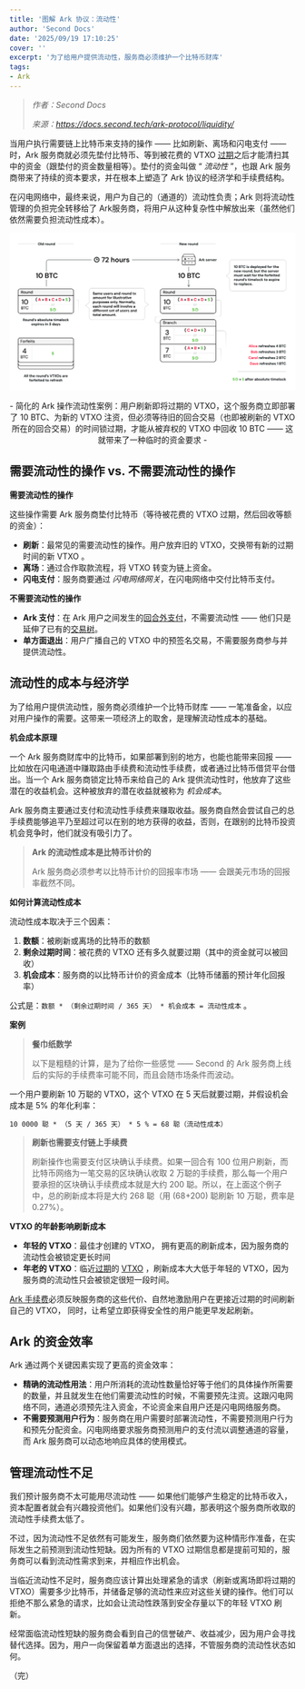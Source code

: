 ```yaml
---
title: '图解 Ark 协议：流动性'
author: 'Second Docs'
date: '2025/09/19 17:10:25'
cover: ''
excerpt: '为了给用户提供流动性，服务商必须维护一个比特币财库'
tags:
- Ark
---
```



> *作者：Second Docs*
> 
> *来源：<https://docs.second.tech/ark-protocol/liquidity/>*



当用户执行需要链上比特币来支持的操作 —— 比如刷新、离场和闪电支付 —— 时，Ark 服务商就必须先垫付比特币、等到被花费的 VTXO [过期](https://docs.second.tech/ark-protocol/expiries/)之后才能清扫其中的资金（跟垫付的资金数量相等）。垫付的资金叫做 “ *流动性* ”，也跟 Ark 服务商带来了持续的资本要求，并在根本上塑造了 Ark 协议的经济学和手续费结构。

在闪电网络中，最终来说，用户为自己的（通道的）流动性负责；Ark 则将流动性管理的负担完全转移给了 Ark服务商，将用户从这种复杂性中解放出来（虽然他们依然需要负担流动性成本）。

![liquidity-refresh](../images/ark-protocol-liquidity-illustration-by-second-docs/liquidity-refresh.svg)

<p style="text-align:center">- 简化的 Ark 操作流动性案例：用户刷新即将过期的 VTXO，这个服务商立即部署了 10 BTC、为新的 VTXO 注资，但必须等待旧的回合交易（也即被刷新的 VTXO 所在的回合交易）的时间锁过期，才能从被弃权的 VTXO 中回收 10 BTC —— 这就带来了一种临时的资金要求 -</p>


## 需要流动性的操作 vs. 不需要流动性的操作

**需要流动性的操作**

这些操作需要 Ark 服务商垫付比特币（等待被花费的 VTXO 过期，然后回收等额的资金）：

- **刷新**：最常见的需要流动性的操作。用户放弃旧的 VTXO，交换带有新的过期时间的新 VTXO 。
- **离场**：通过合作取款流程，将 VTXO 转变为链上资金。
- **闪电支付**：服务商要通过 *闪电网络网关*，在闪电网络中交付比特币支付。

**不需要流动性的操作**

- **Ark 支付**：在 Ark 用户之间发生的[回合外支付](https://docs.second.tech/ark-protocol/payments/)，不需要流动性 —— 他们只是延伸了已有的[交易树](https://docs.second.tech/ark-protocol/vtxo/#transaction-trees)。
- **单方面退出**：用户广播自己的 VTXO 中的预签名交易，不需要服务商参与并提供流动性。

## 流动性的成本与经济学

为了给用户提供流动性，服务商必须维护一个比特币财库 —— 一笔准备金，以应对用户操作的需要。这带来一项经济上的取舍，是理解流动性成本的基础。

**机会成本原理**

一个 Ark 服务商财库中的比特币，如果部署到别的地方，也能也能带来回报 —— 比如放在闪电通道中赚取路由手续费和流动性手续费，或者通过比特币借贷平台借出。当一个 Ark 服务商锁定比特币来给自己的 Ark 提供流动性时，他放弃了这些潜在的收益机会。这种被放弃的潜在收益就被称为 *机会成本*。

Ark 服务商主要通过支付和流动性手续费来赚取收益。服务商自然会尝试自己的总手续费能够追平乃至超过可以在别的地方获得的收益，否则，在跟别的比特币投资机会竞争时，他们就没有吸引力了。

> **Ark 的流动性成本是比特币计价的**
>
> Ark 服务商必须参考以比特币计价的回报率市场 —— 会跟美元市场的回报率截然不同。

**如何计算流动性成本**

流动性成本取决于三个因素：

1. **数额**：被刷新或离场的比特币的数额
2. **剩余过期时间**：被花费的 VTXO 还有多久就要过期（其中的资金就可以被回收）
3. **机会成本**：服务商的以比特币计价的资金成本（比特币储蓄的预计年化回报率）

公式是：`数额 * （剩余过期时间 / 365 天） * 机会成本 = 流动性成本` 。

**案例**

> **餐巾纸数学**
>
> 以下是粗糙的计算，是为了给你一些感觉 —— Second 的 Ark 服务商上线后的实际的手续费率可能不同，而且会随市场条件而波动。

一个用户要刷新 10 万聪的 VTXO，这个 VTXO 在 5 天后就要过期，并假设机会成本是 5% 的年化利率：

``` 
10 0000 聪 * （5 天 / 365 天） * 5 % = 68 聪（流动性成本）
```

> **刷新也需要支付链上手续费**
>
> 刷新操作也需要支付区块确认手续费。如果一回合有 100 位用户刷新，而比特币网络为一笔交易的区块确认收取 2 万聪的手续费，那么每一个用户要承担的区块确认手续费成本就是大约 200 聪。所以，在上面这个例子中，总的刷新成本将是大约 268 聪（用 (68+200) 聪刷新 10 万聪，费率是 0.27%）。

**VTXO 的年龄影响刷新成本**

- **年轻的 VTXO**：最佳才创建的 VTXO， 拥有更高的刷新成本，因为服务商的流动性会被锁定更长时间
- **年老的 VTXO**：临近[过期](https://docs.second.tech/ark-protocol/expiries/)的 [VTXO](https://docs.second.tech/ark-protocol/vtxo/) ，刷新成本大大低于年轻的 VTXO，因为服务商的流动性只会被锁定很短一段时间。

[Ark 手续费](https://docs.second.tech/ark-protocol/fees/)必须反映服务商的这些代价、自然地激励用户在更接近过期的时间刷新自己的 VTXO， 同时，让希望立即获得安全性的用户能更早发起刷新。

## Ark 的资金效率

Ark 通过两个关键因素实现了更高的资金效率：

- **精确的流动性用法**：用户所消耗的流动性数量恰好等于他们的具体操作所需要的数量，并且就发生在他们需要流动性的时候，不需要预先注资。这跟闪电网络不同，通道必须预先注入资金，不论资金来自用户还是闪电网络服务商。
- **不需要预测用户行为**：服务商在用户需要时部署流动性，不需要预测用户行为和预先分配资金。闪电网络要求服务商预测用户的支付流以调整通道的容量，而 Ark 服务商可以动态地响应具体的使用模式。

## 管理流动性不足

我们预计服务商不太可能用尽流动性 —— 如果他们能够产生稳定的比特币收入，资本配置者就会有兴趣投资他们。如果他们没有兴趣，那表明这个服务商所收取的流动性手续费太低了。

不过，因为流动性不足依然有可能发生，服务商们依然要为这种情形作准备，在实际发生之前预测到流动性短缺。因为所有的 VTXO 过期信息都是提前可知的，服务商可以看到流动性需求到来，并相应作出机会。

当临近流动性不足时，服务商应该计算出处理紧急的请求（刷新或离场即将过期的 VTXO）需要多少比特币，并储备足够的流动性来应对这些关键的操作。他们可以拒绝不那么紧急的请求，比如会让流动性跌落到安全存量以下的年轻 VTXO 刷新。

经常面临流动性短缺的服务商会看到自己的信誉破产、收益减少，因为用户会寻找替代选择。因为，用户一向保留着单方面退出的选择，不管服务商的流动性状态如何。

（完）